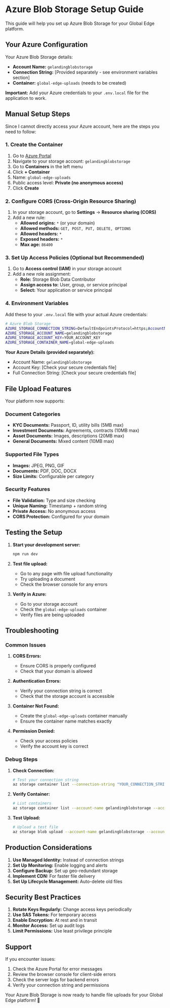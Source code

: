 # Azure Blob Storage Setup Guide

This guide will help you set up Azure Blob Storage for your Global Edge platform.

## Your Azure Configuration

Your Azure Blob Storage details:
- **Account Name:** `gelandingblobstorage`
- **Connection String:** [Provided separately - see environment variables section]
- **Container:** `global-edge-uploads` (needs to be created)

**Important:** Add your Azure credentials to your `.env.local` file for the application to work.

## Manual Setup Steps

Since I cannot directly access your Azure account, here are the steps you need to follow:

### 1. Create the Container

1. Go to [Azure Portal](https://portal.azure.com)
2. Navigate to your storage account: `gelandingblobstorage`
3. Go to **Containers** in the left menu
4. Click **+ Container**
5. Name: `global-edge-uploads`
6. Public access level: **Private (no anonymous access)**
7. Click **Create**

### 2. Configure CORS (Cross-Origin Resource Sharing)

1. In your storage account, go to **Settings** → **Resource sharing (CORS)**
2. Add a new rule:
   - **Allowed origins:** `*` (or your domain)
   - **Allowed methods:** `GET, POST, PUT, DELETE, OPTIONS`
   - **Allowed headers:** `*`
   - **Exposed headers:** `*`
   - **Max age:** `86400`

### 3. Set Up Access Policies (Optional but Recommended)

1. Go to **Access control (IAM)** in your storage account
2. Add a new role assignment:
   - **Role:** Storage Blob Data Contributor
   - **Assign access to:** User, group, or service principal
   - **Select:** Your application or service principal

### 4. Environment Variables

Add these to your `.env.local` file with your actual Azure credentials:

```bash
# Azure Blob Storage
AZURE_STORAGE_CONNECTION_STRING=DefaultEndpointsProtocol=https;AccountName=gelandingblobstorage;AccountKey=YOUR_ACCOUNT_KEY;EndpointSuffix=core.windows.net
AZURE_STORAGE_ACCOUNT_NAME=gelandingblobstorage
AZURE_STORAGE_ACCOUNT_KEY=YOUR_ACCOUNT_KEY
AZURE_STORAGE_CONTAINER_NAME=global-edge-uploads
```

**Your Azure Details (provided separately):**
- Account Name: `gelandingblobstorage`
- Account Key: [Check your secure credentials file]
- Full Connection String: [Check your secure credentials file]

## File Upload Features

Your platform now supports:

### Document Categories
- **KYC Documents:** Passport, ID, utility bills (5MB max)
- **Investment Documents:** Agreements, contracts (10MB max)
- **Asset Documents:** Images, descriptions (20MB max)
- **General Documents:** Mixed content (10MB max)

### Supported File Types
- **Images:** JPEG, PNG, GIF
- **Documents:** PDF, DOC, DOCX
- **Size Limits:** Configurable per category

### Security Features
- **File Validation:** Type and size checking
- **Unique Naming:** Timestamp + random string
- **Private Access:** No anonymous access
- **CORS Protection:** Configured for your domain

## Testing the Setup

1. **Start your development server:**
   ```bash
   npm run dev
   ```

2. **Test file upload:**
   - Go to any page with file upload functionality
   - Try uploading a document
   - Check the browser console for any errors

3. **Verify in Azure:**
   - Go to your storage account
   - Check the `global-edge-uploads` container
   - Verify files are being uploaded

## Troubleshooting

### Common Issues

1. **CORS Errors:**
   - Ensure CORS is properly configured
   - Check that your domain is allowed

2. **Authentication Errors:**
   - Verify your connection string is correct
   - Check that the storage account is accessible

3. **Container Not Found:**
   - Create the `global-edge-uploads` container manually
   - Ensure the container name matches exactly

4. **Permission Denied:**
   - Check your access policies
   - Verify the account key is correct

### Debug Steps

1. **Check Connection:**
   ```bash
   # Test your connection string
   az storage container list --connection-string "YOUR_CONNECTION_STRING"
   ```

2. **Verify Container:**
   ```bash
   # List containers
   az storage container list --account-name gelandingblobstorage --account-key YOUR_KEY
   ```

3. **Test Upload:**
   ```bash
   # Upload a test file
   az storage blob upload --account-name gelandingblobstorage --account-key YOUR_KEY --container-name global-edge-uploads --file test.txt --name test.txt
   ```

## Production Considerations

1. **Use Managed Identity:** Instead of connection strings
2. **Set Up Monitoring:** Enable logging and alerts
3. **Configure Backup:** Set up geo-redundant storage
4. **Implement CDN:** For faster file delivery
5. **Set Up Lifecycle Management:** Auto-delete old files

## Security Best Practices

1. **Rotate Keys Regularly:** Change access keys periodically
2. **Use SAS Tokens:** For temporary access
3. **Enable Encryption:** At rest and in transit
4. **Monitor Access:** Set up audit logs
5. **Limit Permissions:** Use least privilege principle

## Support

If you encounter issues:
1. Check the Azure Portal for error messages
2. Review the browser console for client-side errors
3. Check the server logs for backend errors
4. Verify your connection string and permissions

Your Azure Blob Storage is now ready to handle file uploads for your Global Edge platform! 🚀
